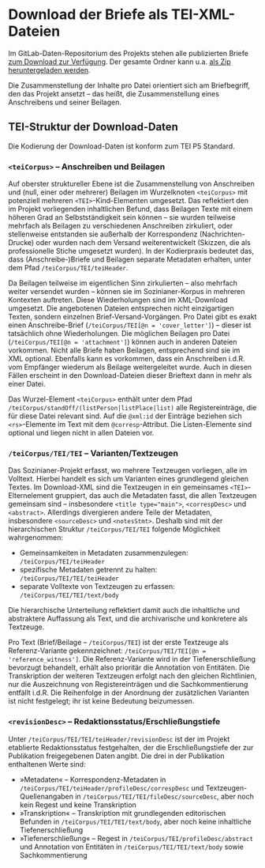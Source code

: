 # Download der Briefe als TEI-XML-Dateien

Im GitLab-Daten-Repositorium des Projekts stehen alle publizierten Briefe [zum Download zur Verfügung](https://gitlab.rlp.net/adwmainz/digicademy/sbw/csv-data-dump/-/tree/main/data/xml/letters). Der gesamte Ordner kann u.a. [als Zip heruntergeladen werden](https://gitlab.rlp.net/adwmainz/digicademy/sbw/csv-data-dump/-/archive/main/csv-data-dump-main.zip?path=data/xml/letters).

Die Zusammenstellung der Inhalte pro Datei orientiert sich am Briefbegriff, den das Projekt ansetzt – das heißt, die Zusammenstellung eines Anschreibens und seiner Beilagen.

## TEI-Struktur der Download-Daten

Die Kodierung der Download-Daten ist konform zum TEI P5 Standard.

### `<teiCorpus>` – Anschreiben und Beilagen

Auf oberster struktureller Ebene ist die Zusammenstellung von Anschreiben und (null, einer oder mehrerer) Beilagen im Wurzelknoten `<teiCorpus>` mit potenziell mehreren `<TEI>`-Kind-Elementen umgesetzt. Das reflektiert den im Projekt vorliegenden inhaltlichen Befund, dass Beilagen Texte mit einem höheren Grad an Selbstständigkeit sein können – sie wurden teilweise mehrfach als Beilagen zu verschiedenen Anschreiben zirkuliert, oder stellenweise entstanden sie außerhalb der Korrespondenz (Nachrichten-Drucke) oder wurden nach dem Versand weiterentwickelt (Skizzen, die als professionelle Stiche umgesetzt wurden). In der Kodierpraxis bedeutet das, dass (Anschreibe-)Briefe und Beilagen separate Metadaten erhalten, unter dem Pfad `/teiCorpus/TEI/teiHeader`.

Da Beilagen teilweise im eigentlichen Sinn zirkulierten – also mehrfach weiter versendet wurden – können sie im Sozinianer-Korpus in mehreren Kontexten auftreten. Diese Wiederholungen sind im XML-Download umgesetzt. Die angebotenen Dateien entsprechen nicht einzigartigen Texten, sondern einzelnen Brief-Versand-Vorgängen. Pro Datei gibt es exakt einen Anschreibe-Brief (`/teiCorpus/TEI[@n = 'cover_letter']`) – dieser ist tatsächlich ohne Wiederholungen. Die möglichen Beilagen pro Datei (`/teiCorpus/TEI[@n = 'attachment']`) können auch in anderen Dateien vorkommen. Nicht alle Briefe haben Beilagen, entsprechend sind sie im XML optional. Ebenfalls kann es vorkommen, dass ein Anschreiben i.d.R. vom Empfänger wiederum als Beilage weitergeleitet wurde. Auch in diesen Fällen erscheint in den Download-Dateien dieser Brieftext dann in mehr als einer Datei.

Das Wurzel-Element `<teiCorpus>` enthält unter dem Pfad `/teiCorpus/standOff/(listPerson|listPlace|list)` alle Registereinträge, die für diese Datei relevant sind. Auf die `@xml:id` der Einträge beziehen sich `<rs>`-Elemente im Text mit dem `@corresp`-Attribut. Die Listen-Elemente sind optional und liegen nicht in allen Dateien vor.

### `/teiCorpus/TEI/TEI` – Varianten/Textzeugen

Das Sozinianer-Projekt erfasst, wo mehrere Textzeugen vorliegen, alle im Volltext. Hierbei handelt es sich um Varianten eines grundlegend gleichen Textes. Im Download-XML sind die Textzeugen in ein gemeinsames `<TEI>`-Elternelement gruppiert, das auch die Metadaten fasst, die allen Textzeugen gemeinsam sind – insbesondere `<title type="main">`, `<correspDesc>` und `<abstract>`. Allerdings divergieren andere Teile der Metadaten, insbesondere `<sourceDesc>` und `<notesStmt>`. Deshalb sind mit der hierarchischen Struktur `/teiCorpus/TEI/TEI` folgende Möglichkeit wahrgenommen:

* Gemeinsamkeiten in Metadaten zusammenzulegen: `/teiCorpus/TEI/teiHeader`
* spezifische Metadaten getrennt zu halten: `/teiCorpus/TEI/TEI/teiHeader`
* separate Volltexte von Textzeugen zu erfassen: `/teiCorpus/TEI/TEI/text/body`

Die hierarchische Unterteilung reflektiert damit auch die inhaltliche und abstraktere Auffassung als Text, und die archivarische und konkretere als Textzeuge.

Pro Text (Brief/Beilage – `/teiCorpus/TEI`) ist der erste Textzeuge als Referenz-Variante gekennzeichnet: `/teiCorpus/TEI/TEI[@n = 'reference_witness']`. Die Referenz-Variante wird in der Tiefenerschließung bevorzugt behandelt, erhält also prioritär die Annotation von Entitäten. Die Transkription der weiteren Textzeugen erfolgt nach den gleichen Richtlinien, nur die Auszeichnung von Registereinträgen und die Sachkommentierung entfällt i.d.R. Die Reihenfolge in der Anordnung der zusätzlichen Varianten ist nicht festgelegt; ihr ist keine Bedeutung beizumessen.

### `<revisionDesc>` – Redaktionsstatus/Erschließungstiefe

Unter `/teiCorpus/TEI/TEI/teiHeader/revisionDesc` ist der im Projekt etablierte Redaktionsstatus festgehalten, der die Erschließungstiefe der zur Publikation freigegebenen Daten angibt. Die drei in der Publikation enthaltenen Werte sind:

* »Metadaten« – Korrespondenz-Metadaten in `/teiCorpus/TEI/teiHeader/profileDesc/correspDesc` und Textzeugen-Quellenangaben in `/teiCorpus/TEI/TEI/fileDesc/sourceDesc`, aber noch kein Regest und keine Transkription
* »Transkription« – Transkription mit grundlegenden editorischen Befunden in `/teiCorpus/TEI/TEI/text/body`, aber noch keine inhaltliche Tiefenerschließung
* »Tiefenerschließung« – Regest in `/teiCorpus/TEI/profileDesc/abstract` und Annotation von Entitäten in `/teiCorpus/TEI/TEI/text/body` sowie Sachkommentierung
